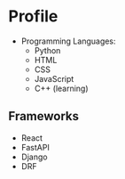 # Profile



- Programming Languages:
  - Python
  - HTML
  - CSS
  - JavaScript
  - C++ (learning)

## Frameworks

- React 
- FastAPI 
- Django 
- DRF 
